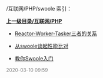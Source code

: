 /互联网/PHP/swoole 索引：


**[上一级目录/互联网/PHP](/互联网/PHP/index.md)**

- [Reactor-Worker-Tasker三者的关系](/互联网/PHP/swoole/Reactor-Worker-Tasker三者的关系.md)

- [从swoole谈起性能比对](/互联网/PHP/swoole/从swoole谈起性能比对.md)

- [教你Swoole入门](/互联网/PHP/swoole/教你Swoole入门.md)


<font size=2 color='grey'> 2020-03-10 09:59 </font>